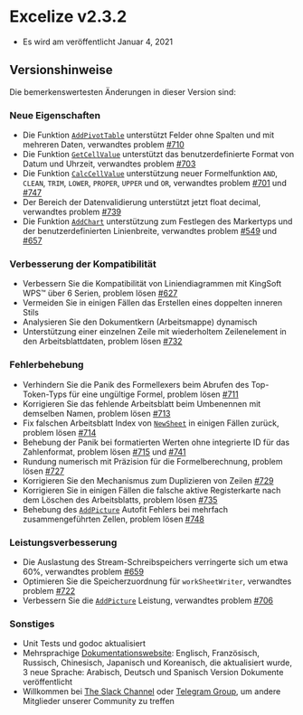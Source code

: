 # Excelize v2.3.2

* Es wird am veröffentlicht Januar 4, 2021

## Versionshinweise

Die bemerkenswertesten Änderungen in dieser Version sind:

### Neue Eigenschaften

* Die Funktion [`AddPivotTable`](https://pkg.go.dev/github.com/360EntSecGroup-Skylar/excelize/v2#File.AddPivotTable) unterstützt Felder ohne Spalten und mit mehreren Daten, verwandtes problem [#710](https://github.com/xuri/excelize/issues/710)
* Die Funktion [`GetCellValue`](https://pkg.go.dev/github.com/360EntSecGroup-Skylar/excelize/v2#File.GetCellValue) unterstützt das benutzerdefinierte Format von Datum und Uhrzeit, verwandtes problem [#703](https://github.com/xuri/excelize/issues/703)
* Die Funktion [`CalcCellValue`](https://pkg.go.dev/github.com/360EntSecGroup-Skylar/excelize/v2#File.CalcCellValue) unterstützung neuer Formelfunktion `AND`, `CLEAN`, `TRIM`, `LOWER`, `PROPER`, `UPPER` und `OR`, verwandtes problem [#701](https://github.com/xuri/excelize/issues/701) und [#747](https://github.com/xuri/excelize/issues/747)
* Der Bereich der Datenvalidierung unterstützt jetzt float decimal, verwandtes problem [#739](https://github.com/xuri/excelize/issues/739)
* Die Funktion [`AddChart`](https://pkg.go.dev/github.com/360EntSecGroup-Skylar/excelize/v2#File.AddChart) unterstützung zum Festlegen des Markertyps und der benutzerdefinierten Linienbreite, verwandtes problem [#549](https://github.com/xuri/excelize/issues/549) und [#657](https://github.com/xuri/excelize/issues/657)

### Verbesserung der Kompatibilität

* Verbessern Sie die Kompatibilität von Liniendiagrammen mit KingSoft WPS&trade; über 6 Serien, problem lösen [#627](https://github.com/xuri/excelize/issues/627)
* Vermeiden Sie in einigen Fällen das Erstellen eines doppelten inneren Stils
* Analysieren Sie den Dokumentkern (Arbeitsmappe) dynamisch
* Unterstützung einer einzelnen Zeile mit wiederholtem Zeilenelement in den Arbeitsblattdaten, problem lösen [#732](https://github.com/xuri/excelize/issues/732)

### Fehlerbehebung

* Verhindern Sie die Panik des Formellexers beim Abrufen des Top-Token-Typs für eine ungültige Formel, problem lösen [#711](https://github.com/xuri/excelize/issues/711)
* Korrigieren Sie das fehlende Arbeitsblatt beim Umbenennen mit demselben Namen, problem lösen [#713](https://github.com/xuri/excelize/issues/713)
* Fix falschen Arbeitsblatt Index von [`NewSheet`](https://pkg.go.dev/github.com/360EntSecGroup-Skylar/excelize/v2#File.NewSheet) in einigen Fällen zurück, problem lösen [#714](https://github.com/xuri/excelize/issues/714)
* Behebung der Panik bei formatierten Werten ohne integrierte ID für das Zahlenformat, problem lösen [#715](https://github.com/xuri/excelize/issues/715) und [#741](https://github.com/xuri/excelize/issues/741)
* Rundung numerisch mit Präzision für die Formelberechnung, problem lösen [#727](https://github.com/xuri/excelize/issues/727)
* Korrigieren Sie den Mechanismus zum Duplizieren von Zeilen [#729](https://github.com/xuri/excelize/issues/729)
* Korrigieren Sie in einigen Fällen die falsche aktive Registerkarte nach dem Löschen des Arbeitsblatts, problem lösen [#735](https://github.com/xuri/excelize/issues/735)
* Behebung des [`AddPicture`](https://pkg.go.dev/github.com/360EntSecGroup-Skylar/excelize/v2#File.AddPicture) Autofit Fehlers bei mehrfach zusammengeführten Zellen, problem lösen [#748](https://github.com/xuri/excelize/issues/748)

### Leistungsverbesserung

* Die Auslastung des Stream-Schreibspeichers verringerte sich um etwa 60%, verwandtes problem [#659](https://github.com/xuri/excelize/issues/659)
* Optimieren Sie die Speicherzuordnung für `workSheetWriter`, verwandtes problem [#722](https://github.com/xuri/excelize/issues/722)
* Verbessern Sie die [`AddPicture`](https://pkg.go.dev/github.com/360EntSecGroup-Skylar/excelize/v2#File.AddPicture) Leistung, verwandtes problem [#706](https://github.com/xuri/excelize/issues/706)

### Sonstiges

* Unit Tests und godoc aktualisiert
* Mehrsprachige [Dokumentationswebsite](https://xuri.me/excelize): Englisch, Französisch, Russisch, Chinesisch, Japanisch und Koreanisch, die aktualisiert wurde, 3 neue Sprache: Arabisch, Deutsch und Spanisch Version Dokumente veröffentlicht
* Willkommen bei [The Slack Channel](https://join.slack.com/t/xuri/shared_invite/zt-eriqdkeo-wV04zcCdBiiZveFgY86Wzw) oder [Telegram Group](https://t.me/excelize), um andere Mitglieder unserer Community zu treffen
